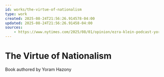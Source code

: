 ```yaml
---
id: works/the-virtue-of-nationalism
type: work
created: 2025-08-24T21:56:26.914578-04:00
updated: 2025-08-24T21:56:26.91458-04:00
sources:
    - https://www.nytimes.com/2025/08/01/opinion/ezra-klein-podcast-yoram-hazony.html
---
```


# The Virtue of Nationalism

Book authored by Yoram Hazony

